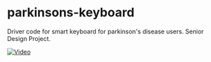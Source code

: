 # parkinsons-keyboard
Driver code for smart keyboard for parkinson's disease users. Senior Design Project. 

[![Video](https://img.youtube.com/vi/Ovz5GyqcyMo/hqdefault.jpg)](https://youtu.be/Ovz5GyqcyMo)

